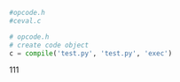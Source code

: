 ```python
#opcode.h 
#ceval.c
```

```python
# opcode.h
# create code object
c = compile('test.py', 'test.py', 'exec')
```

111
